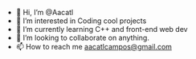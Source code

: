 - 👋 Hi, I’m @Aacatl
- 👀 I’m interested in Coding cool projects
- 🌱 I’m currently learning C++ and front-end web dev
- 💞️ I’m looking to collaborate on anything.
- 📫 How to reach me aacatlcampos@gmail.com

<!---
Aacatl/Aacatl is a ✨ special ✨ repository because its `README.md` (this file) appears on your GitHub profile.
You can click the Preview link to take a look at your changes.
--->
